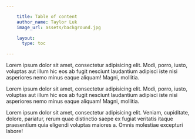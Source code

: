 ```yaml
---

    title: Table of content
    author_name: Taylor Luk
    image_url: assets/background.jpg

    layout:
      type: toc

---
```


Lorem ipsum dolor sit amet, consectetur adipisicing elit. Modi, porro, iusto, voluptas aut illum hic eos ab fugit nesciunt laudantium adipisci iste nisi asperiores nemo minus eaque aliquam! Magni, mollitia.

Lorem ipsum dolor sit amet, consectetur adipisicing elit. Modi, porro, iusto, voluptas aut illum hic eos ab fugit nesciunt laudantium adipisci iste nisi asperiores nemo minus eaque aliquam! Magni, mollitia.

Lorem ipsum dolor sit amet, consectetur adipisicing elit. Veniam, cupiditate, dolore, pariatur, rerum quae distinctio saepe ex fugiat veritatis itaque praesentium quia eligendi voluptas maiores a. Omnis molestiae excepturi labore!
